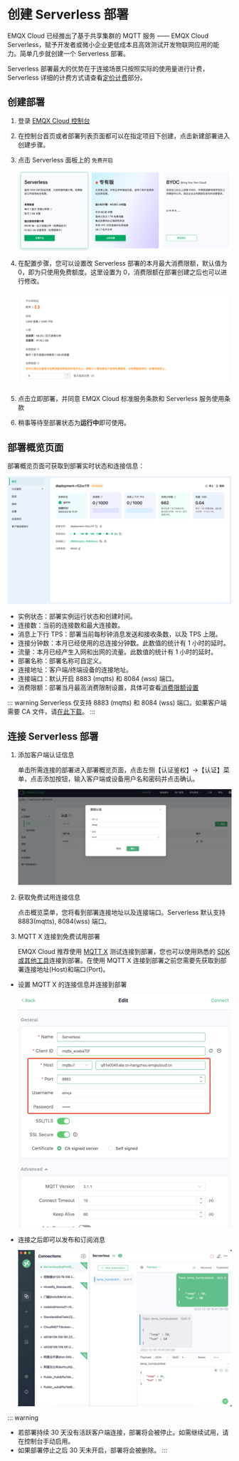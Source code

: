 # 创建 Serverless 部署

EMQX Cloud 已经推出了基于共享集群的 MQTT 服务 —— EMQX Cloud Serverless，赋予开发者或微小企业更低成本且高效测试开发物联网应用的能力。简单几步就创建一个 Serverless 部署。

Serverless 部署最大的优势在于连接场景只按照实际的使用量进行计费，Serverless 详细的计费方式请查看[定价计费](../price/pricing.md)部分。


## 创建部署

1. 登录 [EMQX Cloud 控制台](https://cloud.emqx.com/console/)


2. 在控制台首页或者部署列表页面都可以在指定项目下创建，点击新建部署进入创建步骤。


3. 点击 Serverless 面板上的 `免费开启`

   ![create_serverless](./_assets/create_serverless.png)

4. 在配置步骤，您可以设置改 Serverless 部署的本月最大消费限额，默认值为 0，即为只使用免费额度。这里设置为 0，消费限额在部署创建之后也可以进行修改。

   ![create_serverless](./_assets/create_serverless_spendlimit.png)

5. 点击立即部署，并同意 EMQX Cloud 标准服务条款和 Serverless 服务使用条款


6. 稍事等待至部署状态为**运行中**即可使用。


## 部署概览页面

部署概览页面可获取到部署实时状态和连接信息：

   ![serverless](./_assets/serverless_overview.png)

- 实例状态：部署实例运行状态和创建时间。
- 连接数：当前的连接数和最大连接数。
- 消息上下行 TPS：部署当前每秒钟消息发送和接收条数，以及 TPS 上限。
- 连接分钟数：本月已经使用的总连接分钟数。此数值的统计有 1 小时的延时。
- 流量：本月已经产生入网和出网的流量。此数值的统计有 1 小时的延时。
- 部署名称：部署名称可自定义。
- 连接地址：客户端/终端设备的连接地址。
- 连接端口：默认开启 8883 (mqtts) 和 8084 (wss) 端口。
- 消费限额：部署当月最高消费限制设置，具体可查看[消费限额设置](../deployment/spend_limit.md)


::: warning
Serverless 仅支持 8883 (mqtts) 和 8084 (wss) 端口。如果客户端需要 CA 文件，请[在此下载](https://assets.emqx.com/data/emqxsl-ca.crt)。
:::



## 连接 Serverless 部署

1. 添加客户端认证信息

   单击所需连接的部署进入部署概览页面，点击左侧【认证鉴权】->【认证】菜单，点击添加按钮，输入客户端或设备用户名和密码并点击确认。

   ![add_users](./_assets/serverless_auth.png)

2. 获取免费试用连接信息

   点击概览菜单，您将看到部署连接地址以及连接端口。Serverless 默认支持 8883(mqtts), 8084(wss) 端口。

3. MQTT X 连接到免费试用部署

   EMQX Cloud 推荐使用 [MQTT X](https://mqttx.app/zh/) 测试连接到部署，您也可以使用熟悉的 [SDK 或其他工具](../connect_to_deployments/overview.md)连接到部署。在使用 MQTT X 连接到部署之前您需要先获取到部署连接地址(Host)和端口(Port)。

* 设置 MQTT X 的连接信息并连接到部署 

    ![mqttx_mqtt](./_assets/mqttx_serverless.png)

* 连接之后即可以发布和订阅消息
   
   ![mqttx_mqtt](./_assets/create_serverless_connect.png)

::: warning
* 若部署持续 30 天没有活跃客户端连接，部署将会被停止。如需继续试用，请在控制台手动启用。
* 如果部署停止之后 30 天未开启，部署将会被删除。
:::



